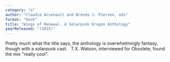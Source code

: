 ```yaml
---
category: "a"
author: "Claudie Arsenault and Brenda J. Pierson, eds"
format: "book"
title: "Wings of Renewal. A Solarpunk Dragon Anthology"
yearReleased: "(2015)"
---
```

Pretty much what the title says, the anthology is overwhelmingly fantasy, though with a solarpunk cast.
 
T.X. Watson, interviewed for Obsolete, found the mix "really cool".
 